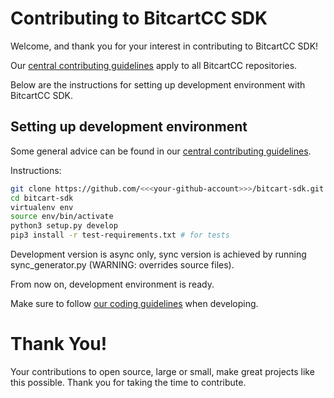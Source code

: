 # Contributing to BitcartCC SDK

Welcome, and thank you for your interest in contributing to BitcartCC SDK!

Our [central contributing guidelines](https://github.com/MrNaif2018/bitcart/blob/master/CONTRIBUTING.md) apply to all BitcartCC repositories.

Below are the instructions for setting up development environment with BitcartCC SDK.

## Setting up development environment

Some general advice can be found in our [central contributing guidelines](https://github.com/MrNaif2018/bitcart/wiki/How-to-Contribute#setting-up-development-environment).

Instructions:

```bash
git clone https://github.com/<<<your-github-account>>>/bitcart-sdk.git
cd bitcart-sdk
virtualenv env
source env/bin/activate
python3 setup.py develop
pip3 install -r test-requirements.txt # for tests
```

Development version is async only, sync version is achieved by running sync_generator.py (WARNING: overrides source files).

From now on, development environment is ready.

Make sure to follow [our coding guidelines](https://github.com/MrNaif2018/bitcart/wiki/Coding-Guidelines) when developing.

# Thank You!

Your contributions to open source, large or small, make great projects like this possible. Thank you for taking the time to contribute.